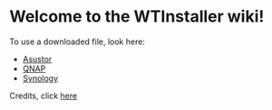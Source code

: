 # Welcome to the WTInstaller wiki!

To use a downloaded file, look here:

* [Asustor](https://github.com/ukdtom/WTInstaller/wiki/Asustor-manual-install)
* [QNAP](https://github.com/ukdtom/WTInstaller/wiki/QNAP)
* [Synology](https://github.com/ukdtom/WTInstaller/wiki/Synology)


Credits, click [here](https://github.com/ukdtom/WTInstaller/wiki/Credits)
